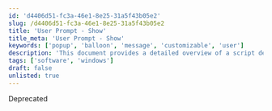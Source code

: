 ```yaml
---
id: 'd4406d51-fc3a-46e1-8e25-31a5f43b05e2'
slug: /d4406d51-fc3a-46e1-8e25-31a5f43b05e2
title: 'User Prompt - Show'
title_meta: 'User Prompt - Show'
keywords: ['popup', 'balloon', 'message', 'customizable', 'user']
description: 'This document provides a detailed overview of a script designed to display customizable pop-up and balloon messages on target machines. It includes requirements, sample runs, dependencies, variables, user parameters, and the process for using the script effectively.'
tags: ['software', 'windows']
draft: false
unlisted: true
---
```


Deprecated